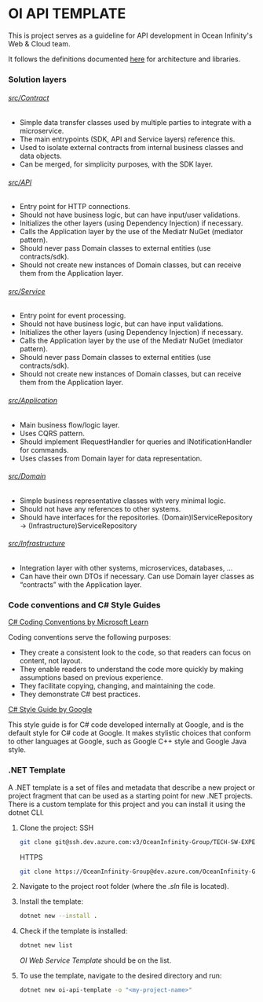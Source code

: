# OI API TEMPLATE

This is project serves as a guideline for API development in Ocean Infinity's Web & Cloud team.

It follows the definitions documented [here](https://oceaninfinity.atlassian.net/wiki/spaces/TECHSWPROD/pages/2042364020/Web+Services+Guideline) for architecture and libraries.

### Solution layers

###### [src/Contract](https://dev.azure.com/OceanInfinity-Group/TECH-SW-EXPERIMENTS/_git/backend-api-template?path=/src/Contract/README.md)

- Simple data transfer classes used by multiple parties to integrate with a microservice.
- The main entrypoints (SDK, API and Service layers) reference this.
- Used to isolate external contracts from internal business classes and data objects.
- Can be merged, for simplicity purposes, with the SDK layer.

###### [src/API](https://dev.azure.com/OceanInfinity-Group/TECH-SW-EXPERIMENTS/_git/backend-api-template?path=/src/API/README.md)

- Entry point for HTTP connections.
- Should not have business logic, but can have input/user validations.
- Initializes the other layers (using Dependency Injection) if necessary.
- Calls the Application layer by the use of the Mediatr NuGet (mediator pattern).
- Should never pass Domain classes to external entities (use contracts/sdk).
- Should not create new instances of Domain classes, but can receive them from the Application layer.

###### [src/Service](https://dev.azure.com/OceanInfinity-Group/TECH-SW-EXPERIMENTS/_git/backend-api-template?path=/src/Service/README.md)

- Entry point for event processing.
- Should not have business logic, but can have input validations.
- Initializes the other layers (using Dependency Injection) if necessary.
- Calls the Application layer by the use of the Mediatr NuGet (mediator pattern).
- Should never pass Domain classes to external entities (use contracts/sdk).
- Should not create new instances of Domain classes, but can receive them from the Application layer.

###### [src/Application](https://dev.azure.com/OceanInfinity-Group/TECH-SW-EXPERIMENTS/_git/backend-api-template?path=/src/Application/README.md)

- Main business flow/logic layer.
- Uses CQRS pattern.
- Should implement IRequestHandler for queries and INotificationHandler for commands.
- Uses classes from Domain layer for data representation. 

###### [src/Domain](https://dev.azure.com/OceanInfinity-Group/TECH-SW-EXPERIMENTS/_git/backend-api-template?path=/src/Domain/README.md)

- Simple business representative classes with very minimal logic.
- Should not have any references to other systems.
- Should have interfaces for the repositories. (Domain)IServiceRepository → (Infrastructure)ServiceRepository

###### [src/Infrastructure](https://dev.azure.com/OceanInfinity-Group/TECH-SW-EXPERIMENTS/_git/backend-api-template?path=/src/Infrastructure/README.md)

- Integration layer with other systems, microservices, databases, …
- Can have their own DTOs if necessary. Can use Domain layer classes as “contracts” with the Application layer.

### Code conventions and C# Style Guides

[C# Coding Conventions by Microsoft Learn](https://learn.microsoft.com/en-us/dotnet/csharp/fundamentals/coding-style/coding-conventions)

Coding conventions serve the following purposes:

- They create a consistent look to the code, so that readers can focus on content, not layout.
- They enable readers to understand the code more quickly by making assumptions based on previous experience.
- They facilitate copying, changing, and maintaining the code.
- They demonstrate C# best practices.

[C# Style Guide by Google](https://google.github.io/styleguide/csharp-style.html)

This style guide is for C# code developed internally at Google, and is the default style for C# code at Google. It makes stylistic choices that conform to other languages at Google, such as Google C++ style and Google Java style.



### .NET Template

A .NET template is a set of files and metadata that describe a new project or project fragment that can be used as a starting point for new .NET projects. There is a custom template for this project and you can install it using the dotnet CLI.

1. Clone the project:
   SSH

   ```bash
   git clone git@ssh.dev.azure.com:v3/OceanInfinity-Group/TECH-SW-EXPERIMENTS/backend-api-template
   ```

   HTTPS

   ```bash
   git clone https://OceanInfinity-Group@dev.azure.com/OceanInfinity-Group/TECH-SW-EXPERIMENTS/_git/backend-api-template
   ```

   

2. Navigate to the project root folder (where the *.sln* file is located).
   

3. Install the template:

   ```bash
   dotnet new --install . 
   ```

4. Check if the template is installed:

   ```bash
   dotnet new list
   ```

   *OI Web Service Template* should be on the list.

5. To use the template, navigate to the desired directory and run:

   ```bash
   dotnet new oi-api-template -o "<my-project-name>"
   ```

   